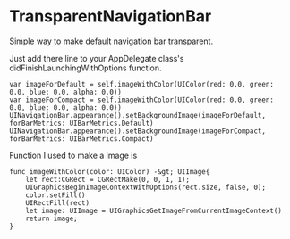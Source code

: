 # TransparentNavigationBar
Simple way to make default navigation bar transparent.

Just add there line to your AppDelegate class's didFinishLaunchingWithOptions function.

	var imageForDefault = self.imageWithColor(UIColor(red: 0.0, green: 0.0, blue: 0.0, alpha: 0.0))
	var imageForCompact = self.imageWithColor(UIColor(red: 0.0, green: 0.0, blue: 0.0, alpha: 0.0)) 
	UINavigationBar.appearance().setBackgroundImage(imageForDefault, forBarMetrics: UIBarMetrics.Default) 
	UINavigationBar.appearance().setBackgroundImage(imageForCompact, forBarMetrics: UIBarMetrics.Compact)


Function I used to make a image is 

	func imageWithColor(color: UIColor) -&gt; UIImage{
		let rect:CGRect = CGRectMake(0, 0, 1, 1);
		UIGraphicsBeginImageContextWithOptions(rect.size, false, 0);
		color.setFill()
		UIRectFill(rect)
		let image: UIImage = UIGraphicsGetImageFromCurrentImageContext()
		return image;
	}